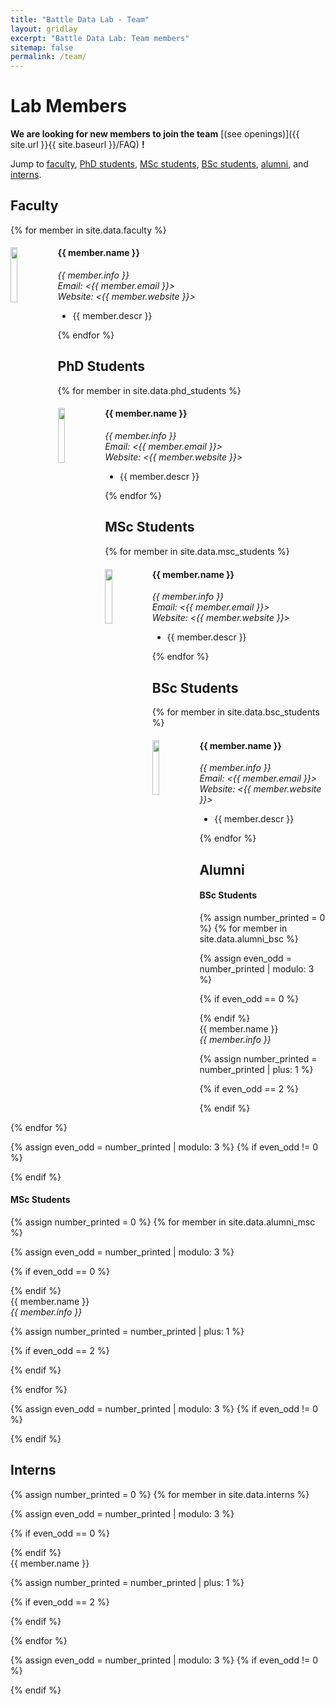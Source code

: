 ```yaml
---
title: "Battle Data Lab - Team"
layout: gridlay
excerpt: "Battle Data Lab: Team members"
sitemap: false
permalink: /team/
---
```


# Lab Members

**We are looking for new members to join the team** [(see openings)]({{ site.url }}{{ site.baseurl }}/FAQ) **!**

Jump to [faculty](#faculty), [PhD students](#phd-students), [MSc students](#msc-students), [BSc students](#bsc-students), [alumni](#alumni), and [interns](#interns).

## Faculty

{% for member in site.data.faculty %}

<div class="clearfix teamdiv">
  <img src="{{ site.url }}{{ site.baseurl }}/images/teampic/{{ member.photo }}" class="img-responsive" width="15%" style="float: left" />
  <h4>{{ member.name }}</h4>
  <i>{{ member.info }}<br>Email: <{{ member.email }}><br>Website: <{{ member.website }}></i>
  <ul style="overflow: hidden">

  <li> {{ member.descr }} </li>

  </ul>
</div>

{% endfor %}

## PhD Students

{% for member in site.data.phd_students %}

<div class="clearfix teamdiv">
<img src="{{ site.url }}{{ site.baseurl }}/images/teampic/{{ member.photo }}" class="img-responsive" width="15%" style="float: left" />
  <h4>{{ member.name }}</h4>
  <i>{{ member.info }}<br>Email: <{{ member.email }}><br>Website: <{{ member.website }}></i>
  <ul style="overflow: hidden">
  <li> {{ member.descr }} </li>

  </ul>
</div>

{% endfor %}

## MSc Students

{% for member in site.data.msc_students %}

<div class="clearfix teamdiv">
<img src="{{ site.url }}{{ site.baseurl }}/images/teampic/{{ member.photo }}" class="img-responsive" width="15%" style="float: left" />
  <h4>{{ member.name }}</h4>
  <i>{{ member.info }}<br>Email: <{{ member.email }}><br>Website: <{{ member.website }}></i>
  <ul style="overflow: hidden">
  <li> {{ member.descr }} </li>

  </ul>
</div>

{% endfor %}

## BSc Students

{% for member in site.data.bsc_students %}

<div class="clearfix teamdiv">
<img src="{{ site.url }}{{ site.baseurl }}/images/teampic/{{ member.photo }}" class="img-responsive" width="15%" style="float: left" />
  <h4>{{ member.name }}</h4>
  <i>{{ member.info }}<br>Email: <{{ member.email }}><br>Website: <{{ member.website }}></i>
  <ul style="overflow: hidden">
  <li> {{ member.descr }} </li>

  </ul>
</div>

{% endfor %}

## Alumni

<!-- bsc alumni -->

<h4>BSc Students</h4>
{% assign number_printed = 0 %}
{% for member in site.data.alumni_bsc %}

{% assign even_odd = number_printed | modulo: 3 %}

{% if even_odd == 0 %}

<div class="row">
{% endif %}

<div class="col-sm-4 clearfix">
  {{ member.name }} <br>
  <i>{{ member.info }}</i>
</div>

{% assign number_printed = number_printed | plus: 1 %}

{% if even_odd == 2 %}

</div>
{% endif %}

{% endfor %}

{% assign even_odd = number_printed | modulo: 3 %}
{% if even_odd != 0 %}

</div>
{% endif %}

<!-- master alumni -->

<h4>MSc Students</h4>
{% assign number_printed = 0 %}
{% for member in site.data.alumni_msc %}

{% assign even_odd = number_printed | modulo: 3 %}

{% if even_odd == 0 %}

<div class="row">
{% endif %}

<div class="col-sm-4 clearfix">
  {{ member.name }} <br>
  <i>{{ member.info }}</i>
</div>

{% assign number_printed = number_printed | plus: 1 %}

{% if even_odd == 2 %}

</div>
{% endif %}

{% endfor %}

{% assign even_odd = number_printed | modulo: 3 %}
{% if even_odd != 0 %}

</div>
{% endif %}

<!-- phd alumni -->

<!-- <h4>PhD Students</h4>
{% assign number_printed = 0 %}
{% for member in site.data.alumni_phd %}

{% assign even_odd = number_printed | modulo: 3 %}

{% if even_odd == 0 %}

<div class="row">
{% endif %}

<div class="col-sm-4 clearfix">
  {{ member.name }} <br>
  <i>{{ member.info }}</i>
</div>

{% assign number_printed = number_printed | plus: 1 %}

{% if even_odd == 2 %}

</div>
{% endif %}

{% endfor %}

{% assign even_odd = number_printed | modulo: 3 %}
{% if even_odd != 0 %}

</div>
{% endif %} -->

<!-- interns -->

## Interns

{% assign number_printed = 0 %}
{% for member in site.data.interns %}

{% assign even_odd = number_printed | modulo: 3 %}

{% if even_odd == 0 %}

<div class="row">
{% endif %}

<div class="col-sm-4 clearfix">
  {{ member.name }}
</div>

{% assign number_printed = number_printed | plus: 1 %}

{% if even_odd == 2 %}

</div>
{% endif %}

{% endfor %}

{% assign even_odd = number_printed | modulo: 3 %}
{% if even_odd != 0 %}

</div>
{% endif %}
